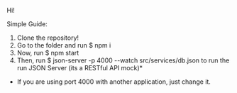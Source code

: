 Hi!

Simple Guide:

1) Clone the repository!
2) Go to the folder and run $ npm i
3) Now, run $ npm start
4) Then, run $ json-server -p 4000 --watch src/services/db.json to run the run JSON Server (its a RESTful API mock)*

* If you are using port 4000 with another application, just change it.
